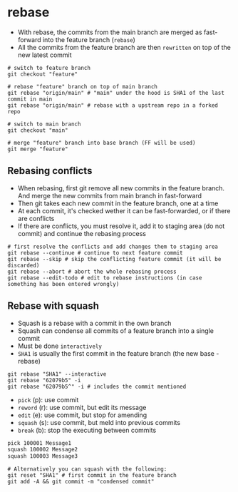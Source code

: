 # rebase

- With rebase, the commits from the main branch are merged as fast-forward into the feature branch (`rebase`)
- All the commits from the feature branch are then `rewritten` on top of the new latest commit

```shell
# switch to feature branch
git checkout "feature"

# rebase "feature" branch on top of main branch
git rebase "origin/main" # "main" under the hood is SHA1 of the last commit in main
git rebase "origin/main" # rebase with a upstream repo in a forked repo

# switch to main branch
git checkout "main"

# merge "feature" branch into base branch (FF will be used)
git merge "feature"
```

## Rebasing conflicts

- When rebasing, first git remove all new commits in the feature branch. And merge the new commits from main branch in fast-forward
- Then git takes each new commit in the feature branch, one at a time
- At each commit, it's checked wether it can be fast-forwarded, or if there are conflicts
- If there are conflicts, you must resolve it, add it to staging area (do not commit) and continue the rebasing process

```shell
# first resolve the conflicts and add changes them to staging area
git rebase --continue # continue to next feature commit
git rebase --skip # skip the conflicting feature commit (it will be discarded)
git rebase --abort # abort the whole rebasing process
git rebase --edit-todo # edit to rebase instructions (in case something has been entered wrongly)
```

## Rebase with squash

- Squash is a rebase with a commit in the own branch
- Squash can condense all commits of a feature branch into a single commit
- Must be done `interactively`
- `SHA1` is usually the first commit in the feature branch (the new base - rebase)

```shell
git rebase "SHA1" --interactive
git rebase "62079b5" -i
git rebase "62079b5^" -i # includes the commit mentioned
```

- `pick` (p): use commit
- `reword` (r): use commit, but edit its message
- `edit` (e): use commit, but stop for amending
- `squash` (s): use commit, but meld into previous commits
- `break` (b): stop the executing between commits

```txt
pick 100001 Message1
squash 100002 Message2
squash 100003 Message3
```

```shell
# Alternatively you can squash with the following:
git reset "SHA1" # first commit in the feature branch
git add -A && git commit -m "condensed commit"
```
